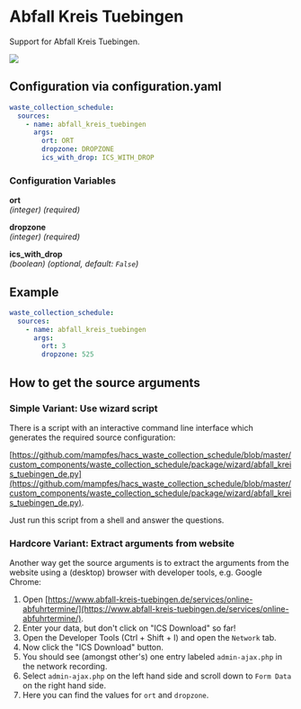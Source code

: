 # Abfall Kreis Tuebingen

Support for Abfall Kreis Tuebingen.

![](https://www.abfall-kreis-tuebingen.de/wp-content/themes/twentysixteen_child/images/ABW_Logo_600_250.png)

## Configuration via configuration.yaml

```yaml
waste_collection_schedule:
  sources:
    - name: abfall_kreis_tuebingen
      args:
        ort: ORT
        dropzone: DROPZONE
        ics_with_drop: ICS_WITH_DROP
```

### Configuration Variables

**ort**<br>
*(integer) (required)*

**dropzone**<br>
*(integer) (required)*

**ics_with_drop**<br>
*(boolean) (optional, default: ```False```)*

## Example

```yaml
waste_collection_schedule:
  sources:
    - name: abfall_kreis_tuebingen
      args:
        ort: 3
        dropzone: 525
```

## How to get the source arguments

### Simple Variant: Use wizard script

There is a script with an interactive command line interface which generates the required source configuration:

[https://github.com/mampfes/hacs_waste_collection_schedule/blob/master/custom_components/waste_collection_schedule/package/wizard/abfall_kreis_tuebingen_de.py](https://github.com/mampfes/hacs_waste_collection_schedule/blob/master/custom_components/waste_collection_schedule/package/wizard/abfall_kreis_tuebingen_de.py).

Just run this script from a shell and answer the questions.

### Hardcore Variant: Extract arguments from website

Another way get the source arguments is to extract the arguments from the website using a (desktop) browser with developer tools, e.g. Google Chrome:

1. Open [https://www.abfall-kreis-tuebingen.de/services/online-abfuhrtermine/](https://www.abfall-kreis-tuebingen.de/services/online-abfuhrtermine/).
2. Enter your data, but don't click on "ICS Download" so far!
3. Open the Developer Tools (Ctrl + Shift + I) and open the `Network` tab.
4. Now click the "ICS Download" button.
5. You should see (amongst other's) one entry labeled `admin-ajax.php` in the network recording.
6. Select `admin-ajax.php` on the left hand side and scroll down to `Form Data` on the right hand side.
7. Here you can find the values for `ort` and `dropzone`.
